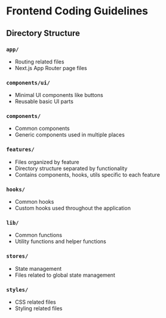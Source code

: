 # Frontend Coding Guidelines

## Directory Structure

### `app/`
- Routing related files
- Next.js App Router page files

### `components/ui/`
- Minimal UI components like buttons
- Reusable basic UI parts

### `components/`
- Common components
- Generic components used in multiple places

### `features/`
- Files organized by feature
- Directory structure separated by functionality
- Contains components, hooks, utils specific to each feature

### `hooks/`
- Common hooks
- Custom hooks used throughout the application

### `lib/`
- Common functions
- Utility functions and helper functions

### `stores/`
- State management
- Files related to global state management

### `styles/`
- CSS related files
- Styling related files